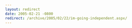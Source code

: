 ```yaml
---
layout: redirect
date: 2005-02-21 -0800
redirect: /archive/2005/02/22/im-going-independent.aspx/
---
```

